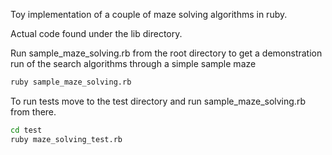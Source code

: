 
Toy implementation of a couple of maze solving algorithms in ruby.

Actual code found under the lib directory.

Run sample_maze_solving.rb from the root directory to get a demonstration run of the search algorithms through a simple sample maze

```sh
ruby sample_maze_solving.rb
```

To run tests move to the test directory and run sample_maze_solving.rb from there.

```sh
cd test
ruby maze_solving_test.rb
```